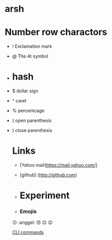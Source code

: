 # arsh

# Number row charactors
* ! Exclamation mark
* @ The At symbol
* # hash
* $ dollar sign
* ^ caret
* % percentcage
* ( open parenthesis
* ) close parenthesis

  # Links
  * [Yahoo mail(https://mail.yahoo.com/]
  * [github] (http://github.com)
 
  * # Experiment
  * ### Emojis
 
  :kissing: :anggel: :angry: :wink: :relieved:

  [CLI commands](Cli.md)
  
